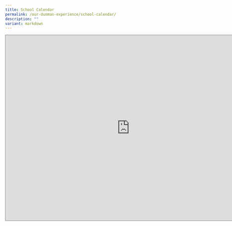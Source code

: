 ```yaml
---
title: School Calendar
permalink: /our-dunman-experience/school-calendar/
description: ""
variant: markdown
---
```

<iframe scrolling="no" frameborder="0" height="600" width="800" style="border:solid 1px #777" src="https://calendar.google.com/calendar/embed?height=600&amp;wkst=1&amp;ctz=Asia%2FSingapore&amp;bgcolor=%23ffffff&amp;showPrint=0&amp;showTabs=0&amp;showCalendars=0&amp;title=Dunman%20Student%20Calendar&amp;src=Y184NDkxYmJmNWY3MmJjYzNmOTMyNTg5NjgzNjU1YWU0ZmQxZWExYmMzZmRlMmQwOTUzMjY5NjM5ZGJmOWIzZTIwQGdyb3VwLmNhbGVuZGFyLmdvb2dsZS5jb20&amp;color=%23795548"></iframe>